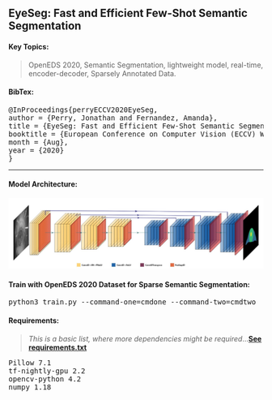 ## EyeSeg: Fast and Efficient Few-Shot Semantic Segmentation

#### Key Topics:

> OpenEDS 2020, Semantic Segmentation, lightweight model, real-time, encoder-decoder, Sparsely Annotated Data.


#### BibTex:
<pre>
@InProceedings{perryECCV2020EyeSeg,
author = {Perry, Jonathan and Fernandez, Amanda},
title = {EyeSeg: Fast and Efficient Few-Shot Semantic Segmentation},
booktitle = {European Conference on Computer Vision (ECCV) Workshops},
month = {Aug},
year = {2020}
}
</pre>

---

#### Model Architecture:
<img src="Utils/Network_Images/newest_model_skip.jpg"
     alt="Model Architecture"
     style="float: center; margin-right: 30px;" />

#### Train with OpenEDS 2020 Dataset for Sparse Semantic Segmentation:
<pre>python3 train.py --command-one=cmdone --command-two=cmdtwo</pre>

#### Requirements:
> <i> This is a basic list, where more dependencies might be required</i>...[<b>See requirements.txt</b>](https://github.com/dcjmp90/SparSeg/blob/master/utils/requirements/requirements.txt)
<pre>
Pillow 7.1
tf-nightly-gpu 2.2
opencv-python 4.2
numpy 1.18
</pre>
